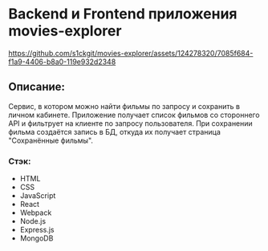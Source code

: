# Backend и Frontend приложения movies-explorer


https://github.com/s1ckgit/movies-explorer/assets/124278320/7085f684-f1a9-4406-b8a0-119e932d2348


## Описание: 
Сервис, в котором можно найти фильмы по запросу и сохранить в личном кабинете. Приложение получает список фильмов со стороннего API и фильтрует на клиенте по запросу пользователя. При сохранении фильма создаётся запись в БД, откуда их получает страница "Сохранённые фильмы".

### Стэк:
* HTML
* CSS
* JavaScript
* React
* Webpack
* Node.js
* Express.js
* MongoDB
